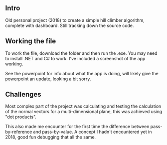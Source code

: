## Intro

Old personal project (2018) to create a simple hill climber algorithm, complete with dashboard. Still tracking down the source code.

## Working the file

To work the file, download the folder and then run the .exe. You may need to install .NET and C# to work. I've included a screenshot of the app working.

See the powerpoint for info about what the app is doing, will likely give the powerpoint an update, looking a bit sorry. 

## Challenges

Most complex part of the project was calculating and testing the calculation of the normal vectors for a multi-dimensional plane, this was achieved using "dot products".

This also made me encounter for the first time the difference between pass-by-reference and pass-by-value. A concept I hadn't encountered yet in 2018, good fun debugging that all the same.
